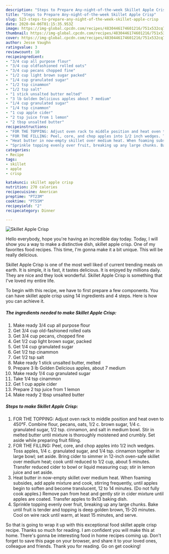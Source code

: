 ```yaml
---
description: "Steps to Prepare Any-night-of-the-week Skillet Apple Crisp"
title: "Steps to Prepare Any-night-of-the-week Skillet Apple Crisp"
slug: 523-steps-to-prepare-any-night-of-the-week-skillet-apple-crisp
date: 2020-04-06T01:15:35.953Z
image: https://img-global.cpcdn.com/recipes/4830446174601216/751x532cq70/skillet-apple-crisp-recipe-main-photo.jpg
thumbnail: https://img-global.cpcdn.com/recipes/4830446174601216/751x532cq70/skillet-apple-crisp-recipe-main-photo.jpg
cover: https://img-global.cpcdn.com/recipes/4830446174601216/751x532cq70/skillet-apple-crisp-recipe-main-photo.jpg
author: Jesse Vaughn
ratingvalue: 3
reviewcount: 10
recipeingredient:
- "3/4 cup all purpose flour"
- "3/4 cup oldfashioned rolled oats"
- "3/4 cup pecans chopped fine"
- "1/2 cup light brown sugar packed"
- "1/4 cup granulated sugar"
- "1/2 tsp cinammon"
- "1/2 tsp salt"
- "1 stick unsalted butter melted"
- "3 lb Golden Delicious apples about 7 medium"
- "1/4 cup granulated sugar"
- "1/4 tsp cinammon"
- "1 cup apple cider"
- "2 tsp juice from 1 lemon"
- "2 tbsp unsalted butter"
recipeinstructions:
- "FOR THE TOPPING: Adjust oven rack to middle position and heat oven to 450°F. Combine flour, pecans, oats, 1/2 c. brown sugar, 1/4 c. granulated sugar, 1/2 tsp. cinnamon, and salt in medium bowl. Stir in melted butter until mixture is thoroughly moistened and crumbly. Set aside while preparing fruit filling."
- "FOR THE FILLING: Peel, core, and chop apples into 1/2 inch wedges. Toss apples, 1/4 c. granulated sugar, and 1/4 tsp. cinnamon together in large bowl; set aside. Bring cider to simmer in 12-inch oven-safe skillet over medium heat; cook until reduced to 1/2 cup, about 5 minutes. Transfer reduced cider to bowl or liquid measuring cup; stir in lemon juice and set aside."
- "Heat butter in now-empty skillet over medium heat. When foaming subsides, add apple mixture and cook, stirring frequently, until apples begin to soften and become translucent, 12 to 14 minutes. (Do not fully cook apples.) Remove pan from heat and gently stir in cider mixture until apples are coated. Transfer apples to 9x13 baking dish."
- "Sprinkle topping evenly over fruit, breaking up any large chunks. Bake until fruit is tender and topping is deep golden brown, 15-20 minutes. Cool on wire rack until warm, at least 15 minutes, and serve."
categories:
- Recipe
tags:
- skillet
- apple
- crisp

katakunci: skillet apple crisp 
nutrition: 270 calories
recipecuisine: American
preptime: "PT23M"
cooktime: "PT55M"
recipeyield: "2"
recipecategory: Dinner

---
```



![Skillet Apple Crisp](https://img-global.cpcdn.com/recipes/4830446174601216/751x532cq70/skillet-apple-crisp-recipe-main-photo.jpg)

Hello everybody, hope you're having an incredible day today. Today, I will show you a way to make a distinctive dish, skillet apple crisp. One of my favorites food recipes. This time, I'm gonna make it a bit unique. This will be really delicious.



Skillet Apple Crisp is one of the most well liked of current trending meals on earth. It is simple, it is fast, it tastes delicious. It is enjoyed by millions daily. They are nice and they look wonderful. Skillet Apple Crisp is something that I've loved my entire life.


To begin with this recipe, we have to first prepare a few components. You can have skillet apple crisp using 14 ingredients and 4 steps. Here is how you can achieve it.

##### The ingredients needed to make Skillet Apple Crisp:

1. Make ready 3/4 cup all purpose flour
1. Get 3/4 cup old-fashioned rolled oats
1. Get 3/4 cup pecans, chopped fine
1. Get 1/2 cup light brown sugar, packed
1. Get 1/4 cup granulated sugar
1. Get 1/2 tsp cinammon
1. Get 1/2 tsp salt
1. Make ready 1 stick unsalted butter, melted
1. Prepare 3 lb Golden Delicious apples, about 7 medium
1. Make ready 1/4 cup granulated sugar
1. Take 1/4 tsp cinammon
1. Get 1 cup apple cider
1. Prepare 2 tsp juice from 1 lemon
1. Make ready 2 tbsp unsalted butter




##### Steps to make Skillet Apple Crisp:

1. FOR THE TOPPING: Adjust oven rack to middle position and heat oven to 450°F. Combine flour, pecans, oats, 1/2 c. brown sugar, 1/4 c. granulated sugar, 1/2 tsp. cinnamon, and salt in medium bowl. Stir in melted butter until mixture is thoroughly moistened and crumbly. Set aside while preparing fruit filling.
1. FOR THE FILLING: Peel, core, and chop apples into 1/2 inch wedges. Toss apples, 1/4 c. granulated sugar, and 1/4 tsp. cinnamon together in large bowl; set aside. Bring cider to simmer in 12-inch oven-safe skillet over medium heat; cook until reduced to 1/2 cup, about 5 minutes. Transfer reduced cider to bowl or liquid measuring cup; stir in lemon juice and set aside.
1. Heat butter in now-empty skillet over medium heat. When foaming subsides, add apple mixture and cook, stirring frequently, until apples begin to soften and become translucent, 12 to 14 minutes. (Do not fully cook apples.) Remove pan from heat and gently stir in cider mixture until apples are coated. Transfer apples to 9x13 baking dish.
1. Sprinkle topping evenly over fruit, breaking up any large chunks. Bake until fruit is tender and topping is deep golden brown, 15-20 minutes. Cool on wire rack until warm, at least 15 minutes, and serve.




So that is going to wrap it up with this exceptional food skillet apple crisp recipe. Thanks so much for reading. I am confident you will make this at home. There's gonna be interesting food in home recipes coming up. Don't forget to save this page on your browser, and share it to your loved ones, colleague and friends. Thank you for reading. Go on get cooking!
